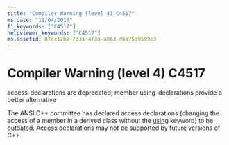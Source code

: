 ```yaml
---
title: "Compiler Warning (level 4) C4517"
ms.date: "11/04/2016"
f1_keywords: ["C4517"]
helpviewer_keywords: ["C4517"]
ms.assetid: 87cc12b8-7331-4f3a-a863-d6a75d9599c3
---
```

# Compiler Warning (level 4) C4517

access-declarations are deprecated; member using-declarations provide a better alternative

The ANSI C++ committee has declared access declarations (changing the access of a member in a derived class without the [using](../../cpp/using-declaration.md) keyword) to be outdated. Access declarations may not be supported by future versions of C++.
